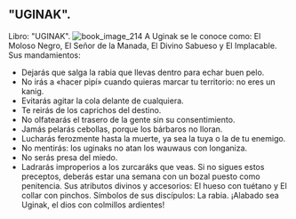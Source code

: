 ## "UGINAK".
Libro: "UGINAK".
![book_image_214](https://media.discordapp.net/attachments/1105643336989159555/1105647993216057354/214.jpg)
A Uginak se le conoce como: El Moloso Negro, El Señor de la Manada, El Divino Sabueso y El Implacable.
Sus mandamientos:
- Dejarás que salga la rabia que llevas dentro para echar buen pelo.
- No irás a «hacer pipí» cuando quieras marcar tu territorio: no eres un kanig.
- Evitarás agitar la cola delante de cualquiera.
- Te reirás de los caprichos del destino.
- No olfatearás el trasero de la gente sin su consentimiento.
- Jamás pelarás cebollas, porque los bárbaros no lloran.
- Lucharás ferozmente hasta la muerte, ya sea la tuya o la de tu enemigo.
- No mentirás: los uginaks no atan los wauwaus con longaniza.
- No serás presa del miedo.
- Ladrarás improperios a los zurcaráks que veas.
Si no sigues estos preceptos, deberás estar una semana con un bozal puesto como penitencia.
Sus atributos divinos y accesorios: El hueso con tuétano y El collar con pinchos.
Símbolos de sus discípulos: La rabia.
¡Alabado sea Uginak, el dios con colmillos ardientes!